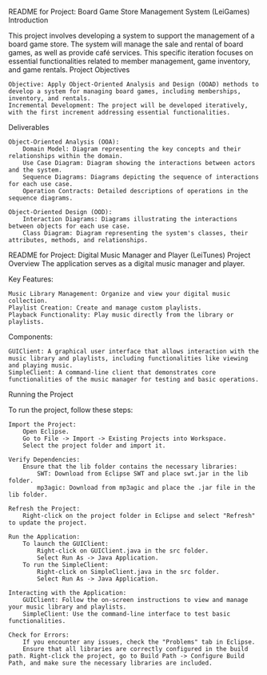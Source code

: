 README for Project: Board Game Store Management System (LeiGames)
Introduction

This project involves developing a system to support the management of a board game store. The system will manage the sale and rental of board games, as well as provide café services. This specific iteration focuses on essential functionalities related to member management, game inventory, and game rentals.
Project Objectives

    Objective: Apply Object-Oriented Analysis and Design (OOAD) methods to develop a system for managing board games, including memberships, inventory, and rentals.
    Incremental Development: The project will be developed iteratively, with the first increment addressing essential functionalities.

Deliverables

    Object-Oriented Analysis (OOA):
        Domain Model: Diagram representing the key concepts and their relationships within the domain.
        Use Case Diagram: Diagram showing the interactions between actors and the system.
        Sequence Diagrams: Diagrams depicting the sequence of interactions for each use case.
        Operation Contracts: Detailed descriptions of operations in the sequence diagrams.

    Object-Oriented Design (OOD):
        Interaction Diagrams: Diagrams illustrating the interactions between objects for each use case.
        Class Diagram: Diagram representing the system's classes, their attributes, methods, and relationships.



README for Project: Digital Music Manager and Player (LeiTunes)
Project Overview
 The application serves as a digital music manager and player.

Key Features:

    Music Library Management: Organize and view your digital music collection.
    Playlist Creation: Create and manage custom playlists.
    Playback Functionality: Play music directly from the library or playlists.

Components:

    GUIClient: A graphical user interface that allows interaction with the music library and playlists, including functionalities like viewing and playing music.
    SimpleClient: A command-line client that demonstrates core functionalities of the music manager for testing and basic operations.

Running the Project

To run the project, follow these steps:

    Import the Project:
        Open Eclipse.
        Go to File -> Import -> Existing Projects into Workspace.
        Select the project folder and import it.

    Verify Dependencies:
        Ensure that the lib folder contains the necessary libraries:
            SWT: Download from Eclipse SWT and place swt.jar in the lib folder.
            mp3agic: Download from mp3agic and place the .jar file in the lib folder.

    Refresh the Project:
        Right-click on the project folder in Eclipse and select "Refresh" to update the project.

    Run the Application:
        To launch the GUIClient:
            Right-click on GUIClient.java in the src folder.
            Select Run As -> Java Application.
        To run the SimpleClient:
            Right-click on SimpleClient.java in the src folder.
            Select Run As -> Java Application.

    Interacting with the Application:
        GUIClient: Follow the on-screen instructions to view and manage your music library and playlists.
        SimpleClient: Use the command-line interface to test basic functionalities.

    Check for Errors:
        If you encounter any issues, check the "Problems" tab in Eclipse.
        Ensure that all libraries are correctly configured in the build path. Right-click the project, go to Build Path -> Configure Build Path, and make sure the necessary libraries are included.
        
